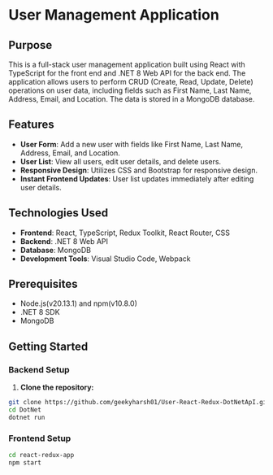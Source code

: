 # User Management Application

## Purpose

This is a full-stack user management application built using React with TypeScript for the front end and .NET 8 Web API for the back end. The application allows users to perform CRUD (Create, Read, Update, Delete) operations on user data, including fields such as First Name, Last Name, Address, Email, and Location. The data is stored in a MongoDB database.

## Features

- **User Form**: Add a new user with fields like First Name, Last Name, Address, Email, and Location.
- **User List**: View all users, edit user details, and delete users.
- **Responsive Design**: Utilizes CSS and Bootstrap for responsive design.
- **Instant Frontend Updates**: User list updates immediately after editing user details.

## Technologies Used

- **Frontend**: React, TypeScript, Redux Toolkit, React Router, CSS
- **Backend**: .NET 8 Web API
- **Database**: MongoDB
- **Development Tools**: Visual Studio Code, Webpack

## Prerequisites

- Node.js(v20.13.1) and npm(v10.8.0)
- .NET 8 SDK
- MongoDB

## Getting Started

### Backend Setup

1. **Clone the repository:**

```bash
git clone https://github.com/geekyharsh01/User-React-Redux-DotNetApI.git
cd DotNet
dotnet run
```

### Frontend Setup
```bash
cd react-redux-app
npm start
```
